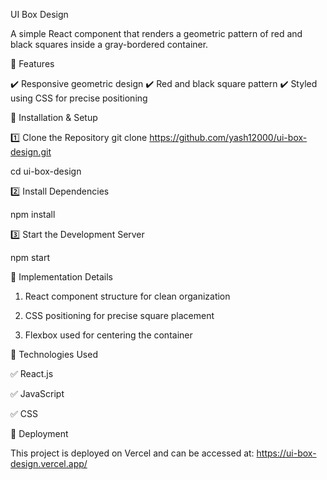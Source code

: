 UI Box Design

A simple React component that renders a geometric pattern of red and black squares inside a gray-bordered container.

📌 Features

✔️ Responsive geometric design
✔️ Red and black square pattern
✔️ Styled using CSS for precise positioning

📌 Installation & Setup

1️⃣ Clone the Repository
git clone https://github.com/yash12000/ui-box-design.git

cd ui-box-design

2️⃣ Install Dependencies

npm install

3️⃣ Start the Development Server

npm start

📌 Implementation Details

1. React component structure for clean organization

2. CSS positioning for precise square placement

3. Flexbox used for centering the container

📌 Technologies Used

✅ React.js

✅ JavaScript

✅ CSS

📌 Deployment

This project is deployed on Vercel and can be accessed at: https://ui-box-design.vercel.app/
